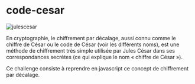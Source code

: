 # code-cesar

![julescesar](https://user-images.githubusercontent.com/16645022/57630592-2e163280-759e-11e9-94d4-d6cda739554a.jpg)

En cryptographie, le chiffrement par décalage, aussi connu comme le chiffre de César ou le code de César (voir les différents noms), est une méthode de chiffrement très simple utilisée par Jules César dans ses correspondances secrètes (ce qui explique le nom « chiffre de César »).

Ce challenge consiste à reprendre en javascript ce concept de chiffrement par décalage.
